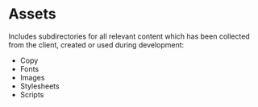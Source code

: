 # Assets 

Includes subdirectories for all relevant content which has been collected from the client, created or used during development:

- Copy
- Fonts
- Images
- Stylesheets
- Scripts
